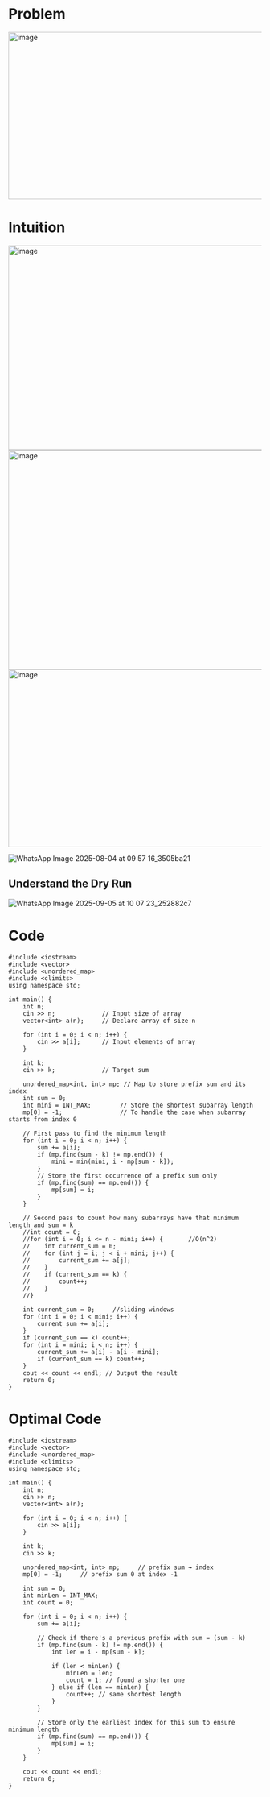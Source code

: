 # Problem
<img width="674" height="332" alt="image" src="https://github.com/user-attachments/assets/efeccff9-c818-4f5f-b7ce-7db2d79700ee" />

# Intuition
<img width="1086" height="407" alt="image" src="https://github.com/user-attachments/assets/22866140-8255-4e2b-b690-0996635c512e" />
<img width="993" height="435" alt="image" src="https://github.com/user-attachments/assets/95067eda-788d-484d-a57b-3baa09c052e7" />
<img width="1011" height="353" alt="image" src="https://github.com/user-attachments/assets/f24694de-88b1-4015-af95-7d14db105d04" />


![WhatsApp Image 2025-08-04 at 09 57 16_3505ba21](https://github.com/user-attachments/assets/55018d5c-df7f-4cfe-96bc-1776d16536bd)

## Understand the Dry Run
![WhatsApp Image 2025-09-05 at 10 07 23_252882c7](https://github.com/user-attachments/assets/8d438052-53d9-4a45-8a47-fcbec6573a2e)


# Code
```
#include <iostream>
#include <vector>
#include <unordered_map>
#include <climits>
using namespace std;

int main() {
    int n;
    cin >> n;             // Input size of array
    vector<int> a(n);     // Declare array of size n

    for (int i = 0; i < n; i++) {
        cin >> a[i];      // Input elements of array
    }

    int k;
    cin >> k;             // Target sum

    unordered_map<int, int> mp; // Map to store prefix sum and its index
    int sum = 0;
    int mini = INT_MAX;        // Store the shortest subarray length
    mp[0] = -1;                // To handle the case when subarray starts from index 0

    // First pass to find the minimum length
    for (int i = 0; i < n; i++) {
        sum += a[i];
        if (mp.find(sum - k) != mp.end()) {
            mini = min(mini, i - mp[sum - k]);
        }
        // Store the first occurrence of a prefix sum only
        if (mp.find(sum) == mp.end()) {
            mp[sum] = i;
        }
    }

    // Second pass to count how many subarrays have that minimum length and sum = k
    //int count = 0;
    //for (int i = 0; i <= n - mini; i++) {       //O(n^2)
    //    int current_sum = 0;
    //    for (int j = i; j < i + mini; j++) {
    //        current_sum += a[j];
    //    }
    //    if (current_sum == k) {
    //        count++;
    //    }
    //}

    int current_sum = 0;     //sliding windows
    for (int i = 0; i < mini; i++) {
        current_sum += a[i];
    }
    if (current_sum == k) count++;
    for (int i = mini; i < n; i++) {
        current_sum += a[i] - a[i - mini];
        if (current_sum == k) count++;
    }
    cout << count << endl; // Output the result
    return 0;
}

```

# Optimal Code
```
#include <iostream>
#include <vector>
#include <unordered_map>
#include <climits>
using namespace std;

int main() {
    int n;
    cin >> n;
    vector<int> a(n);

    for (int i = 0; i < n; i++) {
        cin >> a[i];
    }

    int k;
    cin >> k;

    unordered_map<int, int> mp;     // prefix sum → index
    mp[0] = -1;     // prefix sum 0 at index -1

    int sum = 0;
    int minLen = INT_MAX;
    int count = 0;

    for (int i = 0; i < n; i++) {
        sum += a[i];

        // Check if there's a previous prefix with sum = (sum - k)
        if (mp.find(sum - k) != mp.end()) {
            int len = i - mp[sum - k];

            if (len < minLen) {
                minLen = len;
                count = 1; // found a shorter one
            } else if (len == minLen) {
                count++; // same shortest length
            }
        }

        // Store only the earliest index for this sum to ensure minimum length
        if (mp.find(sum) == mp.end()) {
            mp[sum] = i;
        }
    }

    cout << count << endl;
    return 0;
}

```
